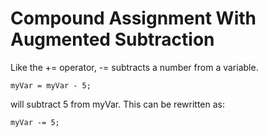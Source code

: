 # Compound Assignment With Augmented Subtraction
Like the += operator, -= subtracts a number from a variable.
```
myVar = myVar - 5;
```
will subtract 5 from myVar. This can be rewritten as:
```
myVar -= 5;
```
